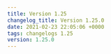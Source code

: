 ```yaml
---
title: Version 1.25
changelog_title: Version 1.25.0
date: 2021-02-23 22:05:06 +0000
tags: changelogs 1.25
version: 1.25.0
---
```

<script src="https://gist.github.com/spinnaker-release/83c1a4069029bfd79d11ad8e8bf1d326.js?file=1.25.0.md"></script>
